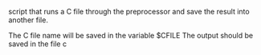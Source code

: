  script that runs a C file through the preprocessor and save the result into another file.

The C file name will be saved in the variable $CFILE
The output should be saved in the file c
